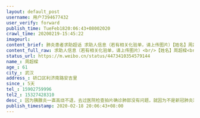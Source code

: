 ```yaml
---
layout: default_post
username: 用户7394677432
user_verify: forward
publish_time: TueFeb1820:06:43+08002020
crawl_time: 20200219-15:45:22
imageurl: 
content_brief: 肺炎患者求助超话 求助人信息（若有相关化验单，请上传图片）【姓名】周超樑【年龄】61【所在城市】武汉【所在小区、社区】硚口区利济南路安吉里【患病时间】5天【联系方式】15902759996【其他紧急联系人】15327428310【病情描述】因为胰腺炎一直高烧不退，去过医院检查拍片确诊肺部没有问 ...全文
content_full_raw: 求助人信息（若有相关化验单，请上传图片）<br/>【姓名】周超樑<br/>【年龄】61<br/>【所在城市】武汉<br/>【所在小区、社区】硚口区利济南路安吉里<br/>【患病时间】5天<br/>【联系方式】15902759996<br/>【其他紧急联系人】15327428310<br/>【病情描述】因为胰腺炎一直高烧不退，去过医院检查拍片确诊肺部没有问题，就因为不是新冠肺炎跑了多家医院都不收。现在高烧不退随时都有生命危险，求助救命！<adata-url="http://t.cn/R2WxQOQ"href="http://weibo.com/p/1001018008642010000000000"data-hide=""><spanclass='url-icon'><imgstyle='width:1rem;height:1rem'src='https://h5.sinaimg.cn/upload/2015/09/25/3/timeline_card_small_location_default.png'></span><spanclass="surl-text">武汉</span></a>
status_url: https://m.weibo.cn/status/4473410354579144
name_: 周超樑
age_: 61
city_: 武汉
address_: 硚口区利济南路安吉里
since_: 5天
tel_: 15902759996
tel2_: 15327428310
desc_: 因为胰腺炎一直高烧不退，去过医院检查拍片确诊肺部没有问题，就因为不是新冠肺炎跑了多家医院都不收。现在高烧不退随时都有生命危险，求助救命！<adata-url="http//t.cn/R2WxQOQ"href="http//weibo.com/p/1001018008642010000000000"data-hide=""><spanclass='url-icon'><imgstyle='width1rem;height1rem'src='https//h5.sinaimg.cn/upload/2015/09/25/3/timeline_card_small_location_default.png'></span><spanclass="surl-text">武汉</span></a>
publish_timestamp: 2020-02-18 20:06:43+08:00
---
```

